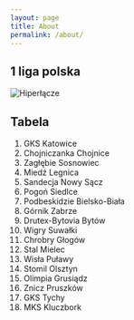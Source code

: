 ```yaml
---
layout: page
title: About
permalink: /about/
---
```

## 1 liga polska

![Hiperłącze](http://s.redefine.pl/dcs/o2/redefine/cp/o6/o6q44fur8k6rpdmecdqif926wnp19pp2.jpg)

## Tabela
1. GKS Katowice
2. Chojniczanka Chojnice
3. Zagłębie Sosnowiec
4. Miedź Legnica
5. Sandecja Nowy Sącz
6. Pogoń Siedlce
7. Podbeskidzie Bielsko-Biała
8. Górnik Zabrze
9. Drutex-Bytovia Bytów
10. Wigry Suwałki
11. Chrobry Głogów
12. Stal Mielec
13. Wisła Puławy
14. Stomil Olsztyn
15. Olimpia Grusiądz
16. Znicz Pruszków
17. GKS Tychy
18. MKS Kluczbork
